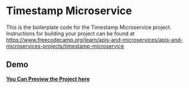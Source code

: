 # Timestamp Microservice

This is the boilerplate code for the Timestamp Microservice project. Instructions for building your project can be found at https://www.freecodecamp.org/learn/apis-and-microservices/apis-and-microservices-projects/timestamp-microservice

## Demo 
**[You Can Preview the Project here](https://github.com/freeCodeCamp/boilerplate-project-headerparser/)**
